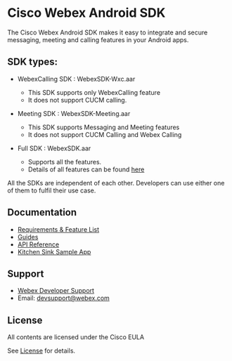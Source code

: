 # Cisco Webex Android SDK

The Cisco Webex Android SDK makes it easy to integrate and secure messaging, meeting and calling features in your Android apps.

## SDK types: 

- WebexCalling SDK : WebexSDK-Wxc.aar
  - This SDK supports only WebexCalling feature
  - It does not support CUCM calling.

- Meeting SDK : WebexSDK-Meeting.aar
    - This SDK supports Messaging and Meeting features
    - It does not support CUCM Calling and Webex Calling

- Full SDK : WebexSDK.aar
    - Supports all the features.
    - Details of all features can be found [here](https://developer.webex.com/docs/sdks/android)

All the SDKs are independent of each other. Developers can use either one of them to fulfil their use case.

## Documentation
- [Requirements & Feature List](https://developer.webex.com/docs/sdks/android)
- [Guides](https://github.com/webex/webex-android-sdk/wiki)
- [API Reference](https://webex.github.io/webex-android-sdk/)
- [Kitchen Sink Sample App](https://github.com/webex/webex-android-sdk-example)

## Support
- [Webex Developer Support ](https://developer.webex.com/support)
- Email: devsupport@webex.com

## License

All contents are licensed under the Cisco EULA

See [License](LICENSE) for details.

